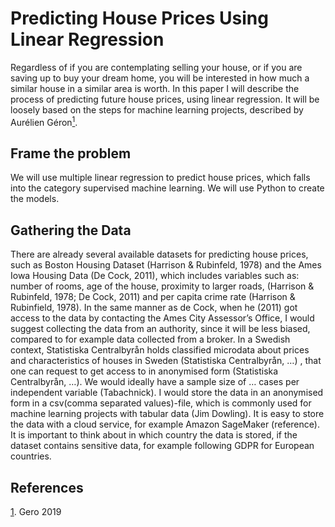 # Predicting House Prices Using Linear Regression

Regardless of if you are contemplating selling your house, or if you are saving up to buy your dream home, you will be interested in how much a similar house in a similar area is worth. In this paper I will describe the process of predicting future house prices, using linear regression. It will be loosely based on the steps for machine learning projects, described by Aurélien Géron<a href="#note1" id="note1ref"><sup>1</sup></a>.

## Frame the problem

We will use multiple linear regression to predict house prices, which falls into the category supervised machine learning. We will use Python to create the models.

## Gathering the Data

There are already several available datasets for predicting house prices, such as Boston Housing Dataset (Harrison & Rubinfeld, 1978) and the Ames Iowa Housing Data (De Cock, 2011), which includes variables such as: number of rooms, age of the house, proximity to larger roads, (Harrison & Rubinfeld, 1978; De Cock, 2011) and per capita crime rate (Harrison & Rubinfield, 1978). In the same manner as de Cock, when he (2011) got access to the data by contacting the Ames City Assessor’s Office, I would suggest collecting the data from an authority, since it will be less biased, compared to for example data collected from a broker. In a Swedish context, Statistiska Centralbyrån holds classified microdata about prices and characteristics of houses in Sweden (Statistiska Centralbyrån, …) , that one can request to get access to in anonymised form (Statistiska Centralbyrån, …).  We would ideally have a sample size of … cases per independent variable (Tabachnick). 
I would store the data in an anonymised form in a csv(comma separated values)-file, which is commonly used for machine learning projects with tabular data (Jim Dowling). It is easy to store the data with a cloud service, for example Amazon SageMaker (reference). It is important to think about in which country the data is stored, if the dataset contains sensitive data, for example following GDPR for European countries.


## References
<a id="note1" href="#note1ref">1</sup></a>. Gero 2019
